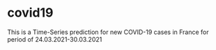 # covid19
This is a Time-Series prediction for new COVID-19 cases in France for period of 24.03.2021-30.03.2021
